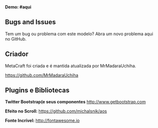 <b>Demo: #aqui</b>

<h2>Bugs and Issues</h2>

Tem um bug ou problema com este modelo? Abra um novo problema aqui no GitHub.


<h2>Criador</h2>

MetaCraft foi criada e é mantida atualizada por MrMadaraUchiha.

https://github.com/MrMadaraUchiha<br>

<h2>Plugins e Bibliotecas</h2>

<b>Twitter Bootstrap(e seus componentes</b>
http://www.getbootstrap.com<br>

<b>Efeito no Scroll: </b>
https://github.com/michalsnik/aos<br>

<b>Fonte Incrível: </b>
http://fontawesome.io<br>

<h3 style="color: red;"></h3>
